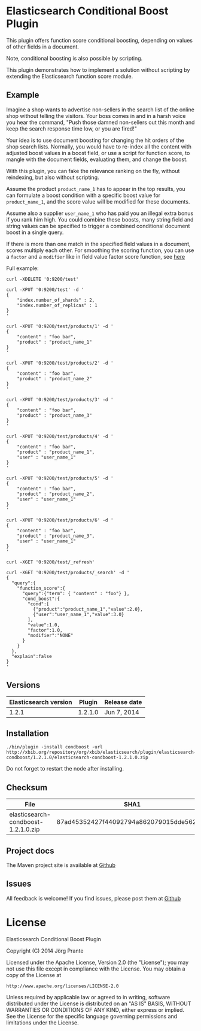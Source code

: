 
# Elasticsearch Conditional Boost Plugin

This plugin offers function score conditional boosting, depending on values of other fields in a document.

Note, conditional boosting is also possible by scripting. 

This plugin demonstrates how to implement a solution without scripting by extending the 
Elasticsearch function score module.

## Example

Imagine a shop wants to advertise non-sellers in the search list of the online shop without telling the 
visitors. Your boss comes in and in a harsh voice you hear the command, "Push those damned non-sellers 
out this month and keep the search response time low, or you are fired!"

Your idea is to use document boosting for changing the hit orders of the shop search lists. 
Normally, you would have to re-index all the content with adjusted boost values 
in a boost field, or use a script for function score, to mangle with the document fields, 
evaluating them, and change the boost.

With this plugin, you can fake the relevance ranking on the fly, without reindexing, but also without scripting.
 
Assume the product `product_name_1` has to appear in the top results, you can formulate
a boost condition with a specific boost value for `product_name_1`, and the score value will be modified 
for these documents.

Assume also a supplier `user_name_1` who has paid you an illegal extra bonus if you rank him
high. You could combine these boosts, many string field and string values can be specified 
to trigger a combined conditional document boost in a single query. 

If there is more than one match in the specified field values in a document, scores multiply each other. 
For smoothing the scoring function, you can use a `factor` and a `modifier` like
in field value factor score function, see [here](http://www.elasticsearch.org/guide/en/elasticsearch/reference/current/query-dsl-function-score-query.html#_field_value_factor)

Full example:

    curl -XDELETE '0:9200/test'
    
    curl -XPUT '0:9200/test' -d '
    {
        "index.number_of_shards" : 2,
        "index.number_of_replicas" : 1
    }
    '
    
    curl -XPUT '0:9200/test/products/1' -d '
    {
        "content" : "foo bar",
        "product" : "product_name_1"
    }
    '
    
    curl -XPUT '0:9200/test/products/2' -d '
    {
        "content" : "foo bar",
        "product" : "product_name_2"
    }
    '
    
    curl -XPUT '0:9200/test/products/3' -d '
    {
        "content" : "foo bar",
        "product" : "product_name_3"
    }
    '
    
    curl -XPUT '0:9200/test/products/4' -d '
    {
        "content" : "foo bar",
        "product" : "product_name_1",
        "user" : "user_name_1"
    }
    '
    
    curl -XPUT '0:9200/test/products/5' -d '
    {
        "content" : "foo bar",
        "product" : "product_name_2",
        "user" : "user_name_1"
    }
    '
    
    curl -XPUT '0:9200/test/products/6' -d '
    {
        "content" : "foo bar",
        "product" : "product_name_3",
        "user" : "user_name_1"
    }
    '
    
    curl -XGET '0:9200/test/_refresh'
    
    curl -XGET '0:9200/test/products/_search' -d '
    {
      "query":{
        "function_score":{
          "query":{"term": { "content" : "foo"} },
          "cond_boost":{
            "cond":[
              {"product":"product_name_1","value":2.0},
              {"user":"user_name_1","value":3.0}
            ],
            "value":1.0,
            "factor":1.0,
            "modifier":"NONE"
          } 
        }
      },
      "explain":false
    }
    '


## Versions

| Elasticsearch version    | Plugin      | Release date |
| ------------------------ | ----------- | -------------|
| 1.2.1                    | 1.2.1.0     | Jun  7, 2014 |

## Installation

```
./bin/plugin -install condboost -url http://xbib.org/repository/org/xbib/elasticsearch/plugin/elasticsearch-condboost/1.2.1.0/elasticsearch-condboost-1.2.1.0.zip
```

Do not forget to restart the node after installing.

## Checksum

| File                                          | SHA1                                     |
| --------------------------------------------- | -----------------------------------------|
| elasticsearch-condboost-1.2.1.0.zip           | 87ad45352427f44092794a862079015dde562596 |

## Project docs

The Maven project site is available at [Github](http://jprante.github.io/elasticsearch-condboost)

## Issues

All feedback is welcome! If you find issues, please post them at [Github](https://github.com/jprante/elasticsearch-condboost/issues)

# License

Elasticsearch Conditional Boost Plugin

Copyright (C) 2014 Jörg Prante

Licensed under the Apache License, Version 2.0 (the "License");
you may not use this file except in compliance with the License.
You may obtain a copy of the License at

    http://www.apache.org/licenses/LICENSE-2.0

Unless required by applicable law or agreed to in writing, software
distributed under the License is distributed on an "AS IS" BASIS,
WITHOUT WARRANTIES OR CONDITIONS OF ANY KIND, either express or implied.
See the License for the specific language governing permissions and
limitations under the License.